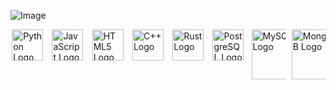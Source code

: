 <!-- Image -->
![Image](https://telegra.ph/file/40a5a4a0cf98d2731437e.jpg)

<!-- Logos in a single row using a grid layout -->
<div style="display: grid; grid-template-columns: repeat(auto-fit, minmax(50px, 1fr)); gap: 10px; justify-items: center;">
    <img src="https://upload.wikimedia.org/wikipedia/commons/c/c3/Python-logo-notext.svg" alt="Python Logo" height="50">
    <img src="https://upload.wikimedia.org/wikipedia/commons/9/99/Unofficial_JavaScript_logo_2.svg" alt="JavaScript Logo" height="50">
    <img src="https://upload.wikimedia.org/wikipedia/commons/6/61/HTML5_logo_and_wordmark.svg" alt="HTML5 Logo" height="50">
    <img src="https://upload.wikimedia.org/wikipedia/commons/1/18/ISO_C%2B%2B_Logo.svg" alt="C++ Logo" height="50">
    <img src="https://upload.wikimedia.org/wikipedia/commons/d/d5/Rust_programming_language_black_logo.svg" alt="Rust Logo" height="50">
    <img src="https://upload.wikimedia.org/wikipedia/commons/2/29/Postgresql_elephant.svg" alt="PostgreSQL Logo" height="50">
    <img src="https://cdn.iconscout.com/icon/free/png-512/mysql-19-1174939.png" alt="MySQL Logo" height="80">
    <img src="https://cdn.iconscout.com/icon/free/png-512/mongodb-226029.png" alt="MongoDB Logo" height="80">
</div>
    
